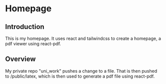 # Homepage
## Introduction
This is my homepage. 
It uses react and tailwindcss to create a homepage, a pdf viewer using react-pdf. 

## Overview
My private repo "uni_work" pushes a change to a file. 
That is then pushed to /public/latex, which is then used to generate a pdf file using react-pdf.